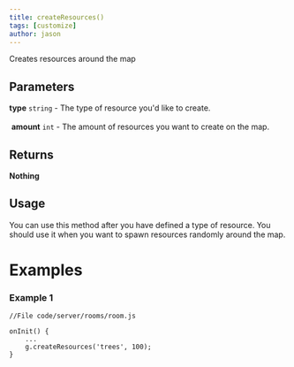 ```yaml
---
title: createResources()
tags: [customize]
author: jason
---
```

Creates resources around the map
## Parameters
**type** `string` - The type of resource you'd like to create.<br><br>
​
**amount** `int` - The amount of resources you want to create on the map.
## Returns
**Nothing**
## Usage
You can use this method after you have defined a type of resource. You should use it when you want to spawn resources randomly around the map.
# Examples
### Example 1
```
//File code/server/rooms/room.js
​
onInit() {
	...
	g.createResources('trees', 100);
}
```
